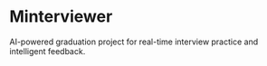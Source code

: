 # Minterviewer
AI-powered graduation project for real-time interview practice and intelligent feedback.
